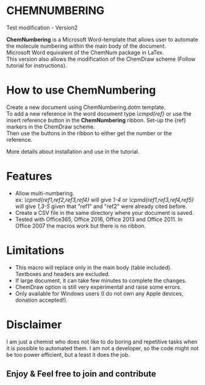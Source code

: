 
# CHEMNUMBERING

Test modification - Version2

**ChemNumbering** is a Microsoft Word-template that allows user to automate the molecule numbering within the main body of the document.   
Microsoft Word equivalent of the ChemNum package in LaTex.  
This version also allows the modification of the ChemDraw scheme (Follow tutorial for instructions).


# How to use ChemNumbering
Create a new document using ChemNumbering.dotm template.    
To add a new reference in the word document type _\cmpd{ref}_ or use the insert reference button in the **ChemNumbering** ribbon.
Set-up the \{ref} markers in the ChemDraw scheme.  
Then use the buttons in the ribbon to either get the number or the reference.      

More details about installation and use in the tutorial.


# Features
 - Allow multi-numbering.  
 ex: _\cpmd{ref1,ref2,ref3,ref4}_ will give _1-4_ or _\cpmd{ref1,ref3,ref4,ref5}_ will give _1,3-5_ given that "ref1" and "ref2" were already cited before.
 - Create a CSV file in the same directory where your document is saved.
 - Tested with Office365, Office 2016, Office 2013 and Office 2011. In Office 2007 the macros work but there is no ribbon.
 
 
# Limitations
- This macro will replace only in the main body (table included). Textboxes and headers are excluded.
- If large document, it can take few minutes to complete the changes. 
- ChemDraw option is still very experimental and raise some errors.
- Only available for Windows users (I do not own any Apple devices, donation accepted!).

# Disclaimer
I am just a chemist who does not like to do boring and repetitive tasks when it is possible to automated them. I am not a developer, so the code might not be too power efficient, but a least it does the job.  

## Enjoy & Feel free to join and contribute


